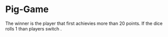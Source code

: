 # Pig-Game
The winner is the player that first achievies more than 20 points. If the dice rolls 1 than players switch . 
